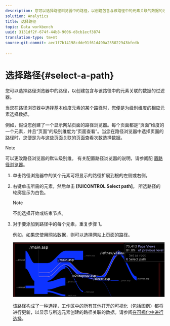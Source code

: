 ```yaml
---
description: 您可以选择路径浏览器中的路径，以创建包含与该路径中的元素关联的数据的过滤器。
solution: Analytics
title: 选择路径
topic: Data workbench
uuid: 3131df2f-674f-44b8-9006-d8cb1ecf3874
translation-type: tm+mt
source-git-commit: aec1f7b14198cdde91f61d490a235022943bfedb

---
```



# 选择路径{#select-a-path}

您可以选择路径浏览器中的路径，以创建包含与该路径中的元素关联的数据的过滤器。

当您在路径浏览器中选择基本维度元素的某个路径时，您便是为级别维度的相应元素选择数据。

例如，假设您创建了一个显示网站页面的路径浏览器。每个页面都是“页面”维度的一个元素，并且“页面”的级别维度为“页面查看”。当您在路径浏览器中选择页面的路径时，您便是为与这些页面关联的页面查看次数选择数据。

>[!NOTE]
>
>可以更改路径浏览器的默认级别维。 有关配置路径浏览器的说明，请参阅配 [置路径浏览器](../../../../home/c-get-started/c-intf-anlys-ftrs/t-config-path-brwsr.md#task-bbb3ddaa140a414f984b697c2b8202a3)。

1. 单击路径浏览器中的某个元素可将显示的路径扩展到根的左侧或右侧。
1. 右键单击所需的元素，然后单击 **[!UICONTROL Select path]**。 所选路径的轮廓显示为白色。

   >[!NOTE]
   >
   >不能选择开始或结束节点。

1. 对于要添加到路径中的每个元素，重复步骤 1。

   例如，如果您使用网站数据，则可以选择网站上页面的路径。

   ![](assets/client-path.png)

   该路径构成了一种选择，工作区中的所有其他打开的可视化（包括图例）都将进行更新，以显示与所选元素创建的路径关联的数据。请参阅[在可视化中进行选择](../../../../home/c-get-started/c-vis/c-sel-vis/c-sel-vis.md#concept-012870ec22c7476e9afbf3b8b2515746)。

